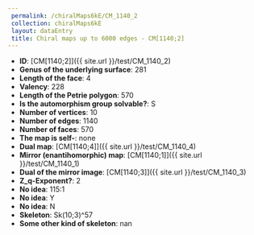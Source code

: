 ```yaml
--- 
 permalink: /chiralMaps6kE/CM_1140_2 
 collection: chiralMaps6kE
 layout: dataEntry
 title: Chiral maps up to 6000 edges - CM[1140;2]
---
```


- **ID**: [CM[1140;2]]({{ site.url }}/test/CM_1140_2)
- **Genus of the underlying surface**: 281
- **Length of the face**: 4
- **Valency**: 228
- **Length of the Petrie polygon**: 570
- **Is the automorphism group solvable?**: S
- **Number of vertices**: 10
- **Number of edges**: 1140
- **Number of faces**: 570
- **The map is self-**: none
- **Dual map**: [CM[1140;4]]({{ site.url }}/test/CM_1140_4)
- **Mirror (enantihomorphic) map**: [CM[1140;1]]({{ site.url }}/test/CM_1140_1)
- **Dual of the mirror image**: [CM[1140;3]]({{ site.url }}/test/CM_1140_3)
- **Z_q-Exponent?**: 2
- **No idea**:  115:1
- **No idea**: Y
- **No idea**: N
- **Skeleton**: Sk(10;3)^57
- **Some other kind of skeleton**: nan
